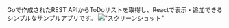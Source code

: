Goで作成されたREST APIからToDoリストを取得し、Reactで表示・追加できるシンプルなサンプルアプリです。
!["スクリーンショット"]("[コピーしたパスを貼り付ける](https://github.com/itoumasahiko/todo-go-react/blob/master/%E3%82%B9%E3%82%AF%E3%83%AA%E3%83%BC%E3%83%B3%E3%82%B7%E3%83%A7%E3%83%83%E3%83%88%202025-07-15%20144306.png)")
